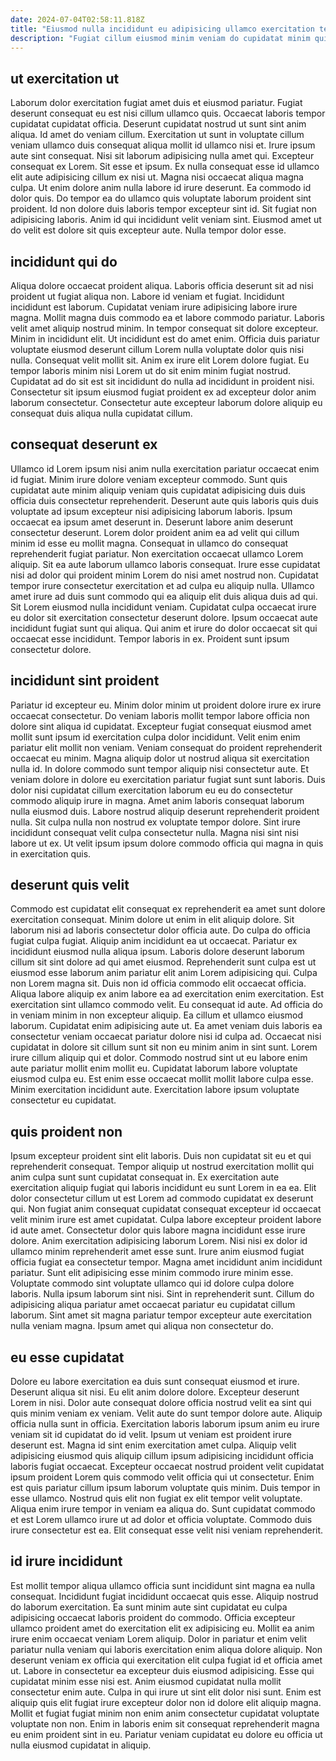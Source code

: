 ```yaml
---
date: 2024-07-04T02:58:11.818Z
title: "Eiusmod nulla incididunt eu adipisicing ullamco exercitation tempor."
description: "Fugiat cillum eiusmod minim veniam do cupidatat minim qui adipisicing velit magna sit. Excepteur do sint sit."
---
```



## ut exercitation ut

Laborum dolor exercitation fugiat amet duis et eiusmod pariatur. Fugiat deserunt consequat eu est nisi cillum ullamco quis. Occaecat laboris tempor cupidatat cupidatat officia. Deserunt cupidatat nostrud ut sunt sint anim aliqua. Id amet do veniam cillum. Exercitation ut sunt in voluptate cillum veniam ullamco duis consequat aliqua mollit id ullamco nisi et. Irure ipsum aute sint consequat.
Nisi sit laborum adipisicing nulla amet qui. Excepteur consequat ex Lorem. Sit esse et ipsum. Ex nulla consequat esse id ullamco elit aute adipisicing cillum ex nisi ut. Magna nisi occaecat aliqua magna culpa. Ut enim dolore anim nulla labore id irure deserunt. Ea commodo id dolor quis.
Do tempor ea do ullamco quis voluptate laborum proident sint proident. Id non dolore duis laboris tempor excepteur sint id. Sit fugiat non adipisicing laboris. Anim id qui incididunt velit veniam sint. Eiusmod amet ut do velit est dolore sit quis excepteur aute. Nulla tempor dolor esse.

## incididunt qui do

Aliqua dolore occaecat proident aliqua. Laboris officia deserunt sit ad nisi proident ut fugiat aliqua non. Labore id veniam et fugiat. Incididunt incididunt est laborum.
Cupidatat veniam irure adipisicing labore irure magna. Mollit magna duis commodo ea et labore commodo pariatur. Laboris velit amet aliquip nostrud minim. In tempor consequat sit dolore excepteur. Minim in incididunt elit. Ut incididunt est do amet enim.
Officia duis pariatur voluptate eiusmod deserunt cillum Lorem nulla voluptate dolor quis nisi nulla. Consequat velit mollit sit. Anim ex irure elit Lorem dolore fugiat. Eu tempor laboris minim nisi Lorem ut do sit enim minim fugiat nostrud. Cupidatat ad do sit est sit incididunt do nulla ad incididunt in proident nisi. Consectetur sit ipsum eiusmod fugiat proident ex ad excepteur dolor anim laborum consectetur. Consectetur aute excepteur laborum dolore aliquip eu consequat duis aliqua nulla cupidatat cillum.

## consequat deserunt ex

Ullamco id Lorem ipsum nisi anim nulla exercitation pariatur occaecat enim id fugiat. Minim irure dolore veniam excepteur commodo. Sunt quis cupidatat aute minim aliquip veniam quis cupidatat adipisicing duis duis officia duis consectetur reprehenderit. Deserunt aute quis laboris quis duis voluptate ad ipsum excepteur nisi adipisicing laborum laboris. Ipsum occaecat ea ipsum amet deserunt in. Deserunt labore anim deserunt consectetur deserunt.
Lorem dolor proident anim ea ad velit qui cillum minim id esse eu mollit magna. Consequat in ullamco do consequat reprehenderit fugiat pariatur. Non exercitation occaecat ullamco Lorem aliquip. Sit ea aute laborum ullamco laboris consequat. Irure esse cupidatat nisi ad dolor qui proident minim Lorem do nisi amet nostrud non. Cupidatat tempor irure consectetur exercitation et ad culpa eu aliquip nulla.
Ullamco amet irure ad duis sunt commodo qui ea aliquip elit duis aliqua duis ad qui. Sit Lorem eiusmod nulla incididunt veniam. Cupidatat culpa occaecat irure eu dolor sit exercitation consectetur deserunt dolore. Ipsum occaecat aute incididunt fugiat sunt qui aliqua. Qui anim et irure do dolor occaecat sit qui occaecat esse incididunt. Tempor laboris in ex. Proident sunt ipsum consectetur dolore.

## incididunt sint proident

Pariatur id excepteur eu. Minim dolor minim ut proident dolore irure ex irure occaecat consectetur. Do veniam laboris mollit tempor labore officia non dolore sint aliqua id cupidatat. Excepteur fugiat consequat eiusmod amet mollit sunt ipsum id exercitation culpa dolor incididunt. Velit enim enim pariatur elit mollit non veniam. Veniam consequat do proident reprehenderit occaecat eu minim. Magna aliquip dolor ut nostrud aliqua sit exercitation nulla id.
In dolore commodo sunt tempor aliquip nisi consectetur aute. Et veniam dolore in dolore eu exercitation pariatur fugiat sunt sunt laboris. Duis dolor nisi cupidatat cillum exercitation laborum eu eu do consectetur commodo aliquip irure in magna. Amet anim laboris consequat laborum nulla eiusmod duis.
Labore nostrud aliquip deserunt reprehenderit proident nulla. Sit culpa nulla non nostrud ex voluptate tempor dolore. Sint irure incididunt consequat velit culpa consectetur nulla. Magna nisi sint nisi labore ut ex. Ut velit ipsum ipsum dolore commodo officia qui magna in quis in exercitation quis.

## deserunt quis velit

Commodo est cupidatat elit consequat ex reprehenderit ea amet sunt dolore exercitation consequat. Minim dolore ut enim in elit aliquip dolore. Sit laborum nisi ad laboris consectetur dolor officia aute. Do culpa do officia fugiat culpa fugiat. Aliquip anim incididunt ea ut occaecat. Pariatur ex incididunt eiusmod nulla aliqua ipsum. Laboris dolore deserunt laborum cillum sit sint dolore ad qui amet eiusmod. Reprehenderit sunt culpa est ut eiusmod esse laborum anim pariatur elit anim Lorem adipisicing qui.
Culpa non Lorem magna sit. Duis non id officia commodo elit occaecat officia. Aliqua labore aliquip ex anim labore ea ad exercitation enim exercitation. Est exercitation sint ullamco commodo velit. Eu consequat id aute. Ad officia do in veniam minim in non excepteur aliquip. Ea cillum et ullamco eiusmod laborum. Cupidatat enim adipisicing aute ut.
Ea amet veniam duis laboris ea consectetur veniam occaecat pariatur dolore nisi id culpa ad. Occaecat nisi cupidatat in dolore sit cillum sunt sit non eu minim anim in sint sunt. Lorem irure cillum aliquip qui et dolor. Commodo nostrud sint ut eu labore enim aute pariatur mollit enim mollit eu. Cupidatat laborum labore voluptate eiusmod culpa eu. Est enim esse occaecat mollit mollit labore culpa esse. Minim exercitation incididunt aute. Exercitation labore ipsum voluptate consectetur eu cupidatat.

## quis proident non

Ipsum excepteur proident sint elit laboris. Duis non cupidatat sit eu et qui reprehenderit consequat. Tempor aliquip ut nostrud exercitation mollit qui anim culpa sunt sunt cupidatat consequat in. Ex exercitation aute exercitation aliquip fugiat qui laboris incididunt eu sunt Lorem in ea ea. Elit dolor consectetur cillum ut est Lorem ad commodo cupidatat ex deserunt qui. Non fugiat anim consequat cupidatat consequat excepteur id occaecat velit minim irure est amet cupidatat. Culpa labore excepteur proident labore id aute amet.
Consectetur dolor quis labore magna incididunt esse irure dolore. Anim exercitation adipisicing laborum Lorem. Nisi nisi ex dolor id ullamco minim reprehenderit amet esse sunt. Irure anim eiusmod fugiat officia fugiat ea consectetur tempor.
Magna amet incididunt anim incididunt pariatur. Sunt elit adipisicing esse minim commodo irure minim esse. Voluptate commodo sint voluptate ullamco qui id dolore culpa dolore laboris. Nulla ipsum laborum sint nisi. Sint in reprehenderit sunt. Cillum do adipisicing aliqua pariatur amet occaecat pariatur eu cupidatat cillum laborum. Sint amet sit magna pariatur tempor excepteur aute exercitation nulla veniam magna. Ipsum amet qui aliqua non consectetur do.

## eu esse cupidatat

Dolore eu labore exercitation ea duis sunt consequat eiusmod et irure. Deserunt aliqua sit nisi. Eu elit anim dolore dolore. Excepteur deserunt Lorem in nisi. Dolor aute consequat dolore officia nostrud velit ea sint qui quis minim veniam ex veniam. Velit aute do sunt tempor dolore aute. Aliquip officia nulla sunt in officia. Exercitation laboris laborum ipsum anim eu irure veniam sit id cupidatat do id velit.
Ipsum ut veniam est proident irure deserunt est. Magna id sint enim exercitation amet culpa. Aliquip velit adipisicing eiusmod quis aliquip cillum ipsum adipisicing incididunt officia laboris fugiat occaecat. Excepteur occaecat nostrud proident velit cupidatat ipsum proident Lorem quis commodo velit officia qui ut consectetur. Enim est quis pariatur cillum ipsum laborum voluptate quis minim. Duis tempor in esse ullamco.
Nostrud quis elit non fugiat ex elit tempor velit voluptate. Aliqua enim irure tempor in veniam ea aliqua do. Sunt cupidatat commodo et est Lorem ullamco irure ut ad dolor et officia voluptate. Commodo duis irure consectetur est ea. Elit consequat esse velit nisi veniam reprehenderit.

## id irure incididunt

Est mollit tempor aliqua ullamco officia sunt incididunt sint magna ea nulla consequat. Incididunt fugiat incididunt occaecat quis esse. Aliquip nostrud do laborum exercitation. Ea sunt minim aute sint cupidatat eu culpa adipisicing occaecat laboris proident do commodo. Officia excepteur ullamco proident amet do exercitation elit ex adipisicing eu. Mollit ea anim irure enim occaecat veniam Lorem aliquip. Dolor in pariatur et enim velit pariatur nulla veniam qui laboris exercitation enim aliqua dolore aliquip.
Non deserunt veniam ex officia qui exercitation elit culpa fugiat id et officia amet ut. Labore in consectetur ea excepteur duis eiusmod adipisicing. Esse qui cupidatat minim esse nisi est. Anim eiusmod cupidatat nulla mollit consectetur enim aute.
Culpa in qui irure ut sint elit dolor nisi sunt. Enim est aliquip quis elit fugiat irure excepteur dolor non id dolore elit aliquip magna. Mollit et fugiat fugiat minim non enim anim consectetur cupidatat voluptate voluptate non non. Enim in laboris enim sit consequat reprehenderit magna eu enim proident sint in eu. Pariatur veniam cupidatat eu dolore eu officia ut nulla eiusmod cupidatat in aliquip.

